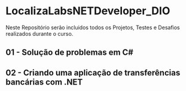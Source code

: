 # LocalizaLabsNETDeveloper_DIO

Neste Repositório serão incluidos todos os Projetos, Testes e Desafios realizados durante o curso.

## 01 - Solução de problemas em C#
## 02 - Criando uma aplicação de transferências bancárias com .NET

